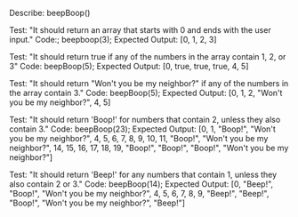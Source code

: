 Describe: beepBoop()

Test: "It should return an array that starts with 0 and ends with the user input."
Code:;
beepboop(3);
Expected Output: [0, 1, 2, 3]

Test: "It should return true if any of the numbers in the array contain 1, 2, or 3"
Code: 
beepBoop(5);
Expected Output: [0, true, true, true, 4, 5]

Test: "It should return "Won't you be my neighbor?" if any of the numbers in the array contain 3."
Code:
beepBoop(5);
Expected Output: [0, 1, 2, "Won't you be my neighbor?", 4, 5]

Test: "It should return 'Boop!' for numbers that contain 2, unless they also contain 3."
Code:
beepBoop(23);
Expected Output: [0, 1, "Boop!", "Won't you be my neighbor?", 4, 5, 6, 7, 8, 9, 10, 11, "Boop!", "Won't you be my neighbor?", 14, 15, 16, 17, 18, 19, "Boop!", "Boop!", "Boop!", "Won't you be my neighbor?"]

Test: "It should return 'Beep!' for any numbers that contain 1, unless they also contain 2 or 3."
Code: 
beepBoop(14);
Expected Output: [0, "Beep!", "Boop!", "Won't you be my neighbor?", 4, 5, 6, 7, 8, 9, "Beep!", "Beep!", "Boop!", "Won't you be my neighbor?", "Beep!"]